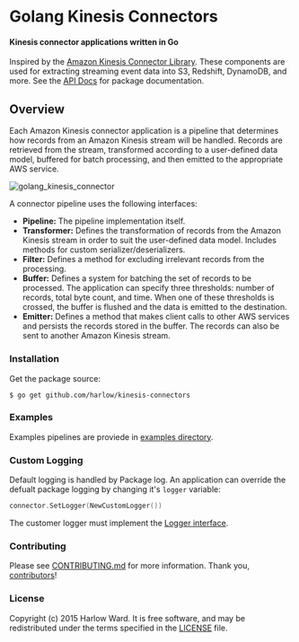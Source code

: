# Golang Kinesis Connectors

#### Kinesis connector applications written in Go

Inspired by the [Amazon Kinesis Connector Library][1]. These components are used for extracting streaming event data
into S3, Redshift, DynamoDB, and more. See the [API Docs][2] for package documentation.

[1]: https://github.com/awslabs/amazon-kinesis-connectors
[2]: http://godoc.org/github.com/harlow/kinesis-connectors

## Overview

Each Amazon Kinesis connector application is a pipeline that determines how records from an Amazon Kinesis stream will be handled. Records are retrieved from the stream, transformed according to a user-defined data model, buffered for batch processing, and then emitted to the appropriate AWS service.

![golang_kinesis_connector](https://cloud.githubusercontent.com/assets/739782/4262283/2ee2550e-3b97-11e4-8cd1-21a5d7ee0964.png)

A connector pipeline uses the following interfaces:

* __Pipeline:__ The pipeline implementation itself.
* __Transformer:__ Defines the transformation of records from the Amazon Kinesis stream in order to suit the user-defined data model. Includes methods for custom serializer/deserializers.
* __Filter:__ Defines a method for excluding irrelevant records from the processing.
* __Buffer:__ Defines a system for batching the set of records to be processed. The application can specify three thresholds: number of records, total byte count, and time. When one of these thresholds is crossed, the buffer is flushed and the data is emitted to the destination.
* __Emitter:__ Defines a method that makes client calls to other AWS services and persists the records stored in the buffer. The records can also be sent to another Amazon Kinesis stream.

### Installation

Get the package source:

    $ go get github.com/harlow/kinesis-connectors

### Examples

Examples pipelines are proviede in [examples directory][demo].

[demo]: https://github.com/harlow/kinesis-connectors/tree/master/examples

### Custom Logging

Default logging is handled by Package log. An application can override the defualt package logging by
changing it's `logger` variable:

```go
connector.SetLogger(NewCustomLogger())
```

The customer logger must implement the [Logger interface][log_interface].

[log_interface]: https://github.com/harlow/kinesis-connectors/blob/master/logger.go

### Contributing

Please see [CONTRIBUTING.md] for more information. Thank you, [contributors]!

[LICENSE]: /MIT-LICENSE
[CONTRIBUTING.md]: /CONTRIBUTING.md

### License

Copyright (c) 2015 Harlow Ward. It is free software, and may
be redistributed under the terms specified in the [LICENSE] file.

[contributors]: https://github.com/harlow/kinesis-connectors/graphs/contributors
